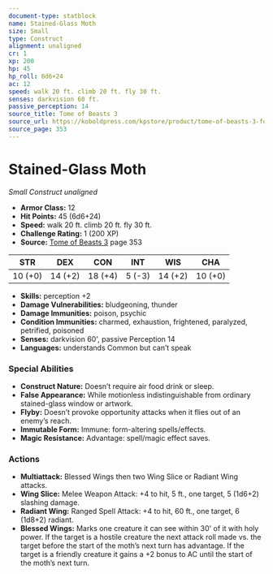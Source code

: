 ```yaml
---
document-type: statblock
name: Stained-Glass Moth
size: Small
type: Construct
alignment: unaligned
cr: 1
xp: 200
hp: 45
hp_roll: 6d6+24
ac: 12
speed: walk 20 ft. climb 20 ft. fly 30 ft.
senses: darkvision 60 ft. 
passive_perception: 14
source_title: Tome of Beasts 3
source_url: https://koboldpress.com/kpstore/product/tome-of-beasts-3-for-5th-edition/
source_page: 353
---
```


# Stained-Glass Moth

*Small* *Construct* *unaligned*

- **Armor Class:** 12
- **Hit Points:** 45 (6d6+24)
- **Speed:** walk 20 ft. climb 20 ft. fly 30 ft.
- **Challenge Rating:** 1 (200 XP)
- **Source:** [Tome of Beasts 3](https://koboldpress.com/kpstore/product/tome-of-beasts-3-for-5th-edition/) page 353

| STR | DEX | CON | INT | WIS | CHA |
| --- | --- | --- | --- | --- | --- |
| 10 (+0) | 14 (+2) | 18 (+4) | 5 (-3) | 14 (+2) | 10 (+0) |

- **Skills:** perception +2
- **Damage Vulnerabilities:** bludgeoning, thunder
- **Damage Immunities:** poison, psychic
- **Condition Immunities:** charmed, exhaustion, frightened, paralyzed, petrified, poisoned
- **Senses:** darkvision 60', passive Perception 14
- **Languages:** understands Common but can’t speak

### Special Abilities

- **Construct Nature:** Doesn’t require air food drink or sleep.
- **False Appearance:** While motionless indistinguishable from ordinary stained-glass window or artwork.
- **Flyby:** Doesn’t provoke opportunity attacks when it flies out of an enemy’s reach.
- **Immutable Form:** Immune: form-altering spells/effects.
- **Magic Resistance:** Advantage: spell/magic effect saves.

### Actions

- **Multiattack:** Blessed Wings then two Wing Slice or Radiant Wing attacks.
- **Wing Slice:** Melee Weapon Attack: +4 to hit, 5 ft., one target, 5 (1d6+2) slashing damage.
- **Radiant Wing:** Ranged Spell Attack: +4 to hit, 60 ft., one target, 6 (1d8+2) radiant.
- **Blessed Wings:** Marks one creature it can see within 30' of it with holy power. If the target is a hostile creature the next attack roll made vs. the target before the start of the moth’s next turn has advantage. If the target is a friendly creature it gains a +2 bonus to AC until the start of the moth’s next turn.
